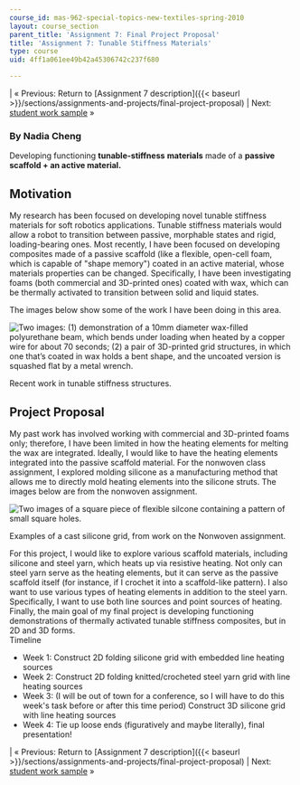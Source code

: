 ```yaml
---
course_id: mas-962-special-topics-new-textiles-spring-2010
layout: course_section
parent_title: 'Assignment 7: Final Project Proposal'
title: 'Assignment 7: Tunable Stiffness Materials'
type: course
uid: 4ff1a061ee49b42a45306742c237f680

---
```


| « Previous: Return to [Assignment 7 description]({{< baseurl >}}/sections/assignments-and-projects/final-project-proposal) | Next: [student work sample](/courses/media-arts-and-sciences/mas-962-special-topics-new-textiles-spring-2010/assignments-and-projects/final-project-proposal/assignment-7-little-black-dress-2.0) » 

### By Nadia Cheng

  
Developing functioning **tunable-stiffness** **materials** made of a **passive scaffold + an active material.**

Motivation
----------

My research has been focused on developing novel tunable stiffness materials for soft robotics applications. Tunable stiffness materials would allow a robot to transition between passive, morphable states and rigid, loading-bearing ones. Most recently, I have been focused on developing composites made of a passive scaffold (like a flexible, open-cell foam, which is capable of "shape memory") coated in an active material, whose materials properties can be changed. Specifically, I have been investigating foams (both commercial and 3D-printed ones) coated with wax, which can be thermally activated to transition between solid and liquid states.

The images below show some of the work I have been doing in this area.

![Two images: (1) demonstration of a 10mm diameter wax-filled polyurethane beam, which bends under loading when heated by a copper wire for about 70 seconds; (2) a pair of 3D-printed grid structures, in which one that’s coated in wax holds a bent shape, and the uncoated version is squashed flat by a metal wrench.](/courses/media-arts-and-sciences/mas-962-special-topics-new-textiles-spring-2010/assignments-and-projects/final-project-proposal/assignment-7-tunable-stiffness-materials/Nadia_projectproposal1.jpg)

Recent work in tunable stiffness structures.

Project Proposal
----------------

My past work has involved working with commercial and 3D-printed foams only; therefore, I have been limited in how the heating elements for melting the wax are integrated. Ideally, I would like to have the heating elements integrated into the passive scaffold material. For the nonwoven class assignment, I explored molding silicone as a manufacturing method that allows me to directly mold heating elements into the silicone struts. The images below are from the nonwoven assignment.

![Two images of a square piece of flexible silcone containing a pattern of small square holes.](/courses/media-arts-and-sciences/mas-962-special-topics-new-textiles-spring-2010/assignments-and-projects/final-project-proposal/assignment-7-tunable-stiffness-materials/Nonwoven_dippedwax_Nadia.jpg)

Examples of a cast silicone grid, from work on the Nonwoven assignment.

For this project, I would like to explore various scaffold materials, including silicone and steel yarn, which heats up via resistive heating. Not only can steel yarn serve as the heating elements, but it can serve as the passive scaffold itself (for instance, if I crochet it into a scaffold-like pattern). I also want to use various types of heating elements in addition to the steel yarn. Specifically, I want to use both line sources and point sources of heating. Finally, the main goal of my final project is developing functioning demonstrations of thermally activated tunable stiffness composites, but in 2D and 3D forms.  
Timeline

*   Week 1: Construct 2D folding silicone grid with embedded line heating sources
*   Week 2: Construct 2D folding knitted/crocheted steel yarn grid with line heating sources
*   Week 3: (I will be out of town for a conference, so I will have to do this week's task before or after this time period) Construct 3D silicone grid with line heating sources
*   Week 4: Tie up loose ends (figuratively and maybe literally), final presentation!

| « Previous: Return to [Assignment 7 description]({{< baseurl >}}/sections/assignments-and-projects/final-project-proposal) | Next: [student work sample](/courses/media-arts-and-sciences/mas-962-special-topics-new-textiles-spring-2010/assignments-and-projects/final-project-proposal/assignment-7-little-black-dress-2.0) »